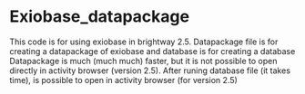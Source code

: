 # Exiobase_datapackage
This code is for using exiobase in brightway 2.5. Datapackage file is for creating a datapackage of exiobase and database is for creating a database
Datapackage is much (much much) faster, but it is not possible to open directly in activity browser (version 2.5). After runing database file (it takes time), is possible to open in activity browser (for version 2.5)
